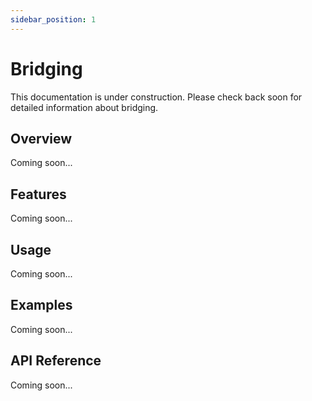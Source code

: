 ```yaml
---
sidebar_position: 1
---
```


# Bridging

This documentation is under construction. Please check back soon for detailed information about bridging.

## Overview

Coming soon...

## Features

Coming soon...

## Usage

Coming soon...

## Examples

Coming soon...

## API Reference

Coming soon...
